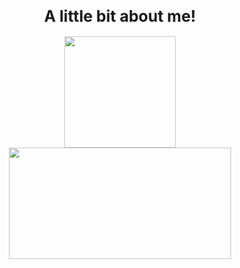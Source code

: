 
<h1 align="center">A little bit about me!</h1>

<p align="center" href="https://github.com/anuraghazra/github-readme-stats">
  <img align="center" height=200px src="https://github-readme-stats.vercel.app/api?username=JahnoelRondon&hide=stars,issues&theme=blue-green&repo=github-readme-stats" />
  <img align="center" height=200px  width=400px src="https://github-readme-stats.vercel.app/api/top-langs/?username=JahnoelRondon&theme=blue-green&repo=convoychat" />
</p>



<!--
**JahnoelRondon/JahnoelRondon** is a ✨ _special_ ✨ repository because its `README.md` (this file) appears on your GitHub profile.

Here are some ideas to get you started:

- 🔭 I’m currently working on ...
- 🌱 I’m currently learning ...
- 👯 I’m looking to collaborate on ...
- 🤔 I’m looking for help with ...
- 💬 Ask me about ...
- 📫 How to reach me: ...
- 😄 Pronouns: ...
- ⚡ Fun fact: ...
-->
